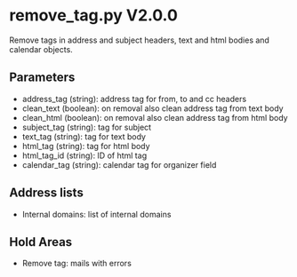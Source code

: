 remove_tag.py V2.0.0
====================

Remove tags in address and subject headers, text and html bodies and calendar objects.

## Parameters
* address_tag (string): address tag for from, to and cc headers
* clean_text (boolean): on removal also clean address tag from text body
* clean_html (boolean): on removal also clean address tag from html body
* subject_tag (string): tag for subject
* text_tag (string): tag for text body
* html_tag (string): tag for html body
* html_tag_id (string): ID of html tag
* calendar_tag (string): calendar tag for organizer field

## Address lists
* Internal domains: list of internal domains

## Hold Areas
* Remove tag: mails with errors
